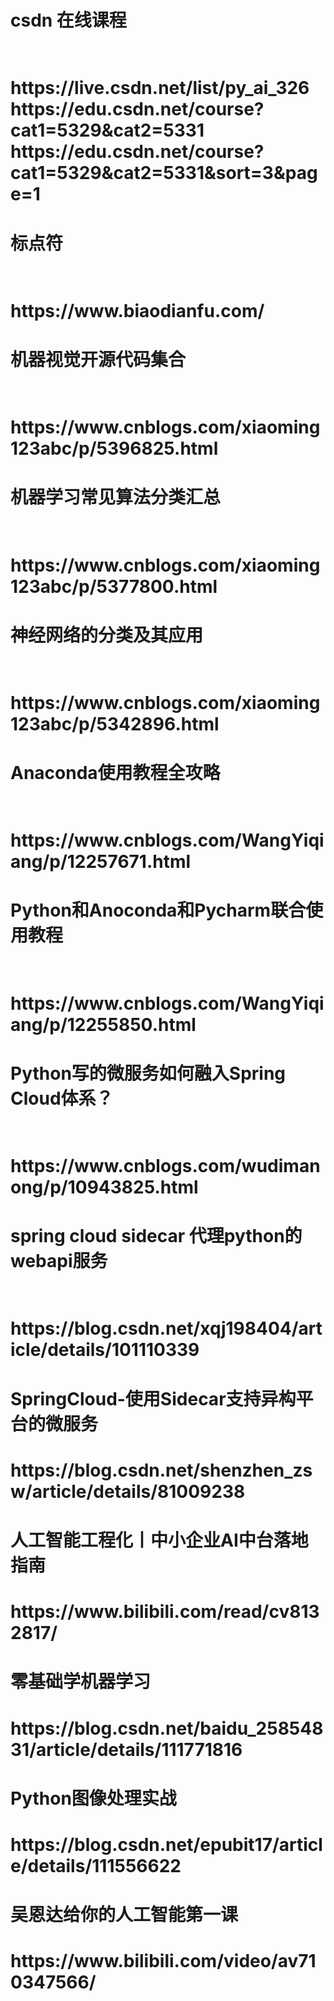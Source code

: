 <h1>csdn 在线课程<h1></br>
https://live.csdn.net/list/py_ai_326
</br>
https://edu.csdn.net/course?cat1=5329&cat2=5331
https://edu.csdn.net/course?cat1=5329&cat2=5331&sort=3&page=1
<h1>标点符<h1></br>
https://www.biaodianfu.com/
<h1>机器视觉开源代码集合 <h1></br>
https://www.cnblogs.com/xiaoming123abc/p/5396825.html
<h1>机器学习常见算法分类汇总 <h1></br>
https://www.cnblogs.com/xiaoming123abc/p/5377800.html
<h1>神经网络的分类及其应用 <h1></br>
https://www.cnblogs.com/xiaoming123abc/p/5342896.html
<h1>Anaconda使用教程全攻略 <h1></br>
https://www.cnblogs.com/WangYiqiang/p/12257671.html
<h1>Python和Anoconda和Pycharm联合使用教程  <h1></br>
https://www.cnblogs.com/WangYiqiang/p/12255850.html
<h1>Python写的微服务如何融入Spring Cloud体系？  <h1></br>
https://www.cnblogs.com/wudimanong/p/10943825.html
<h1>spring cloud sidecar 代理python的webapi服务  <h1></br>
https://blog.csdn.net/xqj198404/article/details/101110339
<h1>SpringCloud-使用Sidecar支持异构平台的微服务 <h1></hr>
https://blog.csdn.net/shenzhen_zsw/article/details/81009238
<h1>人工智能工程化丨中小企业AI中台落地指南<h1></hr>
https://www.bilibili.com/read/cv8132817/
<h1>零基础学机器学习<h1></hr>
https://blog.csdn.net/baidu_25854831/article/details/111771816
<h1>Python图像处理实战<h1></hr>
https://blog.csdn.net/epubit17/article/details/111556622
<h1>吴恩达给你的人工智能第一课<h1></hr>
https://www.bilibili.com/video/av710347566/
